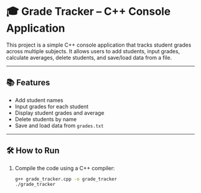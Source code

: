 # 🎓 Grade Tracker – C++ Console Application

This project is a simple C++ console application that tracks student grades across multiple subjects. It allows users to add students, input grades, calculate averages, delete students, and save/load data from a file.

---

## 📚 Features

- Add student names
- Input grades for each student
- Display student grades and average
- Delete students by name
- Save and load data from `grades.txt`

---

## 🛠️ How to Run

1. Compile the code using a C++ compiler:
   ```bash
   g++ grade_tracker.cpp -o grade_tracker
   ./grade_tracker
